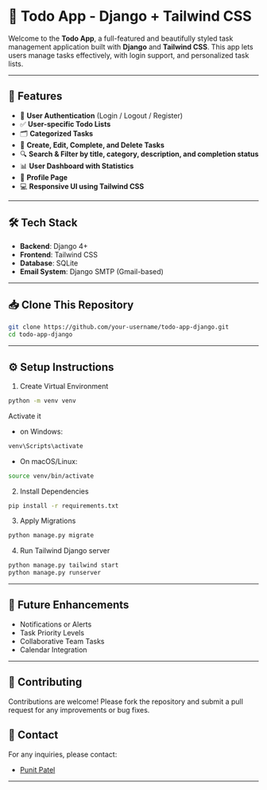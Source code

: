 # 📝 Todo App - Django + Tailwind CSS

Welcome to the **Todo App**, a full-featured and beautifully styled task management application built with **Django** and **Tailwind CSS**. This app lets users manage tasks effectively, with login support, and personalized task lists.

---

## 🚀 Features

- 🔐 **User Authentication** (Login / Logout / Register)
- ✅ **User-specific Todo Lists**
- 🗂️ **Categorized Tasks**
- 📆 **Create, Edit, Complete, and Delete Tasks**
- 🔍 **Search & Filter by title, category, description, and completion status**
- 📊 **User Dashboard with Statistics**
- 👤 **Profile Page**
- 💻 **Responsive UI using Tailwind CSS**

---

## 🛠 Tech Stack

- **Backend**: Django 4+
- **Frontend**: Tailwind CSS
- **Database**: SQLite
- **Email System**: Django SMTP (Gmail-based)

---

## 📥 Clone This Repository

```bash
git clone https://github.com/your-username/todo-app-django.git
cd todo-app-django
```
---

## ⚙️ Setup Instructions
1. Create Virtual Environment
```bash
python -m venv venv
```
Activate it
- on Windows:
```bash
venv\Scripts\activate
```

- On macOS/Linux:
```bash
source venv/bin/activate
```

2. Install Dependencies
```bash
pip install -r requirements.txt
```

3. Apply Migrations
```bash
python manage.py migrate
```

4. Run Tailwind Django server
```bash
python manage.py tailwind start
python manage.py runserver
```
---

## 🔮 Future Enhancements
- Notifications or Alerts
- Task Priority Levels
- Collaborative Team Tasks
- Calendar Integration

---

## 🤝 Contributing

Contributions are welcome! Please fork the repository and submit a pull request for any improvements or bug fixes.

## 📧 Contact

For any inquiries, please contact:

- [Punit Patel](mailto:punitr2006@gmail.com)
---
